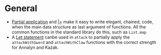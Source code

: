 # General

- [Partial application][partial-application] and [|>][pipe-operator] make it easy to write elegant, chained, code, when the main data structure as last argument of functions. All the common functions in the standard library do this, such as `List.map`
- A [Let statement][let] canbe used in `attack` to partially apply the `attackWithSword` and `attachWithClaw` functions with the correct strength for Annalyn and Kazak.

[pipe-operator]: https://package.elm-lang.org/packages/elm/core/latest/Basics#|%3E
[partial-application]: https://riptutorial.com/elm/example/7499/partial-application
[let]: "https://elmprogramming.com/let-expression.html"
